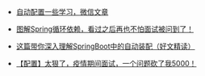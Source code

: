 - [自动配置一些学习，微信文章](<https://mp.weixin.qq.com/s?__biz=MzA5MTkxMDQ4MQ==&mid=2648934401&idx=1&sn=98e726ec9adda6d40663f624705ba2e4&chksm=8862103fbf15992981183abef03b4774ab1dfd990a203a183efb8d118455ee4b477dc6cba50d&mpshare=1&scene=23&srcid=&sharer_sharetime=1587380933924&sharer_shareid=e6d90aec84add5cf004cb1ab6979727c#rd>)

- [图解Spring循环依赖，看过之后再也不怕面试被问到了！](<https://mp.weixin.qq.com/s?__biz=MzIwMTY0NDU3Nw==&mid=2651942108&idx=1&sn=efba2e289edee61470b4b9a9b6f91c78&chksm=8d0f0392ba788a84bb36564a80e3f7adee7086c3b9d1645f5fbb72109be75e82b908185edce1&mpshare=1&scene=23&srcid=&sharer_sharetime=1588594519462&sharer_shareid=e6d90aec84add5cf004cb1ab6979727c#rd>)

- [这篇带你深入理解SpringBoot中的自动装配（好文精读）](<https://mp.weixin.qq.com/s?__biz=MzIwMTY0NDU3Nw==&mid=2651942029&idx=2&sn=63f51eb1c27baf6cb1838061a2b58279&chksm=8d0f03c3ba788ad54b47718cf49035e75e623c20a4196619c3148d2ec914a6c78cc2804f2533&mpshare=1&scene=23&srcid=&sharer_sharetime=1587782181973&sharer_shareid=e6d90aec84add5cf004cb1ab6979727c#rd>)

- [【配置】太狠了，疫情期间面试，一个问题砍了我5000！](<https://mp.weixin.qq.com/s?__biz=MzA5MTkxMDQ4MQ==&mid=2648934401&idx=1&sn=98e726ec9adda6d40663f624705ba2e4&chksm=8862103fbf15992981183abef03b4774ab1dfd990a203a183efb8d118455ee4b477dc6cba50d&mpshare=1&scene=23&srcid=&sharer_sharetime=1587380933924&sharer_shareid=e6d90aec84add5cf004cb1ab6979727c#rd>)